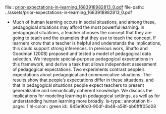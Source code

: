 file:: [prior-expectations-in-learning_1683918982813_0.pdf](../assets/prior-expectations-in-learning_1683918982813_0.pdf)
file-path:: ../assets/prior-expectations-in-learning_1683918982813_0.pdf

- Much of human learning occurs in social situations, and among these, pedagogical situations may afford the most powerful learning. In pedagogical situations, a teacher chooses the concept that they are going to teach and the examples that they use to teach the concept. If learners know that a teacher is helpful and understands the implications, this could support strong inferences. In previous work, Shafto and Goodman (2008) proposed and tested a model of pedagogical data selection. We integrate special-purpose pedagogical expectations in this framework, and derive a task that allows independent assessment of pedagogical expectations. Two experiments contrast people’s expectations about pedagogical and communicative situations. The results show that people’s expectations differ in these situations, and that in pedagogical situations people expect teachers to present generalizable and semantically coherent knowledge. We discuss the implications for modeling learning in pedagogical settings, as well as for understanding human learning more broadly.
  ls-type:: annotation
  hl-page:: 1
  hl-color:: green
  id:: 645e90c0-90df-4b48-a58f-bb6ffff05d08